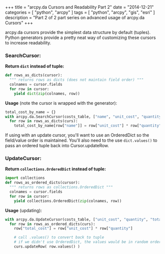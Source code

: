 +++
title = "arcpy.da Cursors and Readability Part 2"
date = "2014-12-21"
categories = [
  "python",
  "arcpy"
]
tags = [
  "python",
  "arcpy",
  "gis",
  "esri"
]
description = "Part 2 of 2 part series on advanced usage of arcpy.da Cursors"
+++

arcpy.da cursors provide the simplest data structure by default (tuples).  Python generators provide a pretty neat way of customizing these cursors to increase readability.

### SearchCursor:

__Return ```dict``` instead of tuple:__  

```python
def rows_as_dicts(cursor):
  """ returns rows as dicts (does not maintain field order) """
  colnames = cursor.fields
  for row in cursor:
    yield dict(zip(colnames, row))
```

__Usage__ (note the cursor is wrapped with the generator):  

```python
total_cost_by_name = {}
with arcpy.da.SearchCursor(costs_table, ["name", "unit_cost", "quantity"]) as curs:
  for row in rows_as_dicts(curs):
    total_cost_by_name[row["name"]] = row["unit_cost"] * row["quantity"]
```

If using with an update cursor, you'll want to use an OrderedDict so the field/value order is maintained.  You'll also need to the use ```dict.values()``` to pass an ordered tuple back into Cursor.updateRow.

### UpdateCursor:

__Return ```collections.OrderedDict``` instead of tuple:__  

```python
import collections
def rows_as_ordered_dicts(cursor):
  """ returns rows as collections.OrderedDict """
  colnames = cursor.fields
  for row in cursor:
    yield collections.OrderedDict(zip(colnames, row))
```

__Usage__ (updating):  

```python
with arcpy.da.UpdateCursor(costs_table, ["unit_cost", "quantity", "total_cost"]) as curs:
  for row in rows_as_ordered_dicts(curs):
    row["total_cost"] = row["unit_cost"] * row["quantity"]

    # call .values() to convert back to tuple
    # if we didn't use OrderedDict, the values would be in random order.
    curs.updateRow( row.values() )
```
